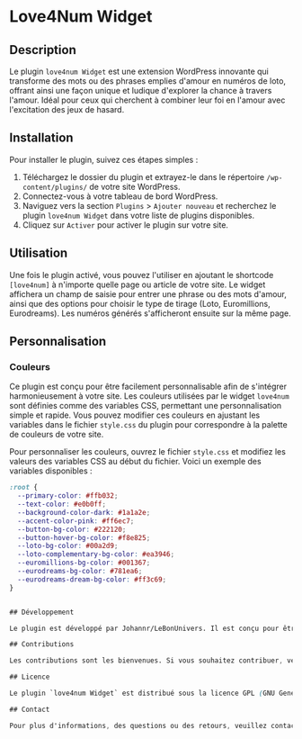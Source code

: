 # Love4Num Widget

## Description

Le plugin `love4num Widget` est une extension WordPress innovante qui transforme des mots ou des phrases emplies d'amour en numéros de loto, offrant ainsi une façon unique et ludique d'explorer la chance à travers l'amour. Idéal pour ceux qui cherchent à combiner leur foi en l'amour avec l'excitation des jeux de hasard.

## Installation

Pour installer le plugin, suivez ces étapes simples :

1. Téléchargez le dossier du plugin et extrayez-le dans le répertoire `/wp-content/plugins/` de votre site WordPress.
2. Connectez-vous à votre tableau de bord WordPress.
3. Naviguez vers la section `Plugins` > `Ajouter nouveau` et recherchez le plugin `love4num Widget` dans votre liste de plugins disponibles.
4. Cliquez sur `Activer` pour activer le plugin sur votre site.

## Utilisation

Une fois le plugin activé, vous pouvez l'utiliser en ajoutant le shortcode `[love4num]` à n'importe quelle page ou article de votre site. Le widget affichera un champ de saisie pour entrer une phrase ou des mots d'amour, ainsi que des options pour choisir le type de tirage (Loto, Euromillions, Eurodreams). Les numéros générés s'afficheront ensuite sur la même page.

## Personnalisation

### Couleurs

Ce plugin est conçu pour être facilement personnalisable afin de s'intégrer harmonieusement à votre site. Les couleurs utilisées par le widget `love4num` sont définies comme des variables CSS, permettant une personnalisation simple et rapide. Vous pouvez modifier ces couleurs en ajustant les variables dans le fichier `style.css` du plugin pour correspondre à la palette de couleurs de votre site.

Pour personnaliser les couleurs, ouvrez le fichier `style.css` et modifiez les valeurs des variables CSS au début du fichier. Voici un exemple des variables disponibles :

```css
:root {
  --primary-color: #ffb032;
  --text-color: #e0b0ff;
  --background-color-dark: #1a1a2e;
  --accent-color-pink: #ff6ec7;
  --button-bg-color: #222120;
  --button-hover-bg-color: #f8e825;
  --loto-bg-color: #00a2d9;
  --loto-complementary-bg-color: #ea3946;
  --euromillions-bg-color: #001367;
  --eurodreams-bg-color: #781ea6;
  --eurodreams-dream-bg-color: #ff3c69;
}


## Développement

Le plugin est développé par Johannr/LeBonUnivers. Il est conçu pour être simple à utiliser tout en offrant une expérience utilisateur riche et interactive.

## Contributions

Les contributions sont les bienvenues. Si vous souhaitez contribuer, veuillez forker le dépôt, créer une branche pour chaque fonctionnalité ou correction, et soumettre une pull request pour révision.

## Licence

Le plugin `love4num Widget` est distribué sous la licence GPL (GNU General Public License). Vous êtes libre de le modifier et de le redistribuer en respectant les termes de cette licence.

## Contact

Pour plus d'informations, des questions ou des retours, veuillez contacter Johannr via [johannr.fr](https://johannr.fr).
```
